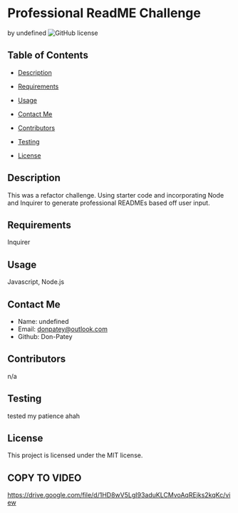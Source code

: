 # Professional ReadME Challenge
by undefined
![GitHub license](https://img.shields.io/badge/license-MIT-blue.svg)

## Table of Contents
* [Description](#description)
* [Requirements](#requirements)
* [Usage](#usage)
* [Contact Me](#contact-me)
* [Contributors](#contributors)
* [Testing](#testing)

* [License](#license)


## Description
This was a refactor challenge. Using starter code and incorporating Node and Inquirer to generate professional READMEs based off user input.

## Requirements
Inquirer

## Usage
Javascript, Node.js

## Contact Me
* Name: undefined
* Email: donpatey@outlook.com
* Github: Don-Patey

## Contributors
n/a

## Testing
tested my patience ahah

## License
This project is licensed under the MIT license.


## COPY TO VIDEO
https://drive.google.com/file/d/1HD8wV5LgI93aduKLCMvoAqREjks2kqKc/view 
